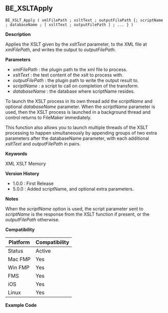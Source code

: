 ## BE_XSLTApply

	BE_XSLT_Apply ( xmlFilePath ; xsltText ; outputFilePath {; scriptName ; databaseName ; [ xsltText ; outputFilePath ] ; ... } )

**Description**  

Applies the XSLT given by the *xsltText* parameter, to the XML file at *xmlFilePath*, and writes the output to *outputFilePath*.

**Parameters**

* *xmlFilePath* : the plugin path to the xml file to process.
* *xsltText* : the text content of the xslt to process with.
* *outputFilePath* : the plugin path to write the output result to.
* *scriptName* : a script to call on completion of the transform.
* *databaseName* : the database where scriptName resides.

To launch the XSLT process in its own thread add the *scriptName* and optional *databaseName* parameter.  When the *scriptName* parameter is used, then the XSLT process is launched in a background thread and control returns to FileMaker immediately.

This function also allows you to launch multiple threads of the XSLT processing to happen simultaneously by appending groups of two extra parameters after the databaseName parameter, with each additional *xsltText* and *outputFilePath* in pairs.

**Keywords**  

XML XSLT Memory

**Version History**

* 1.0.0 : First Release
* 5.0.0 : Added scriptName, and optional extra parameters.

**Notes**

When the *scriptName* option is used, the script parameter sent to *scriptName* is the response from the XSLT function if present, or the *outputFilePath* otherwise.

**Compatibility** 

| Platform | Compatibility |
|-----------|-----------|
| Status | Active |  
| Mac FMP | Yes  |  
| Win FMP | Yes  |  
| FMS | Yes  |  
| iOS | Yes  |  
| Linux | Yes  |  

**Example Code**

